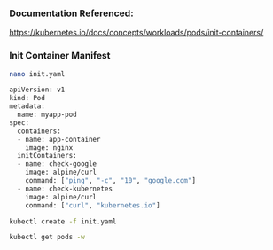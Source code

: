 ### Documentation Referenced:

https://kubernetes.io/docs/concepts/workloads/pods/init-containers/

### Init Container Manifest
```sh
nano init.yaml
```
```sh
apiVersion: v1
kind: Pod
metadata:
  name: myapp-pod
spec:
  containers:
  - name: app-container
    image: nginx
  initContainers:
  - name: check-google
    image: alpine/curl
    command: ["ping", "-c", "10", "google.com"]
  - name: check-kubernetes
    image: alpine/curl
    command: ["curl", "kubernetes.io"]
```

```sh
kubectl create -f init.yaml

kubectl get pods -w
```